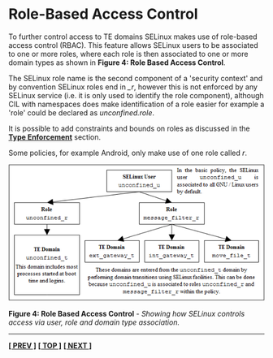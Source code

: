 # Role-Based Access Control

To further control access to TE domains SELinux makes use of role-based
access control (RBAC). This feature allows SELinux users to be
associated to one or more roles, where each role is then associated to
one or more domain types as shown in **Figure 4: Role Based Access Control**.

The SELinux role name is the second component of a 'security context'
and by convention SELinux roles end in *_r*, however this is not
enforced by any SELinux service (i.e. it is only used to identify the
role component), although CIL with namespaces does make identification
of a role easier for example a 'role' could be declared as
*unconfined.role*.

It is possible to add constraints and bounds on roles as discussed in
the [**Type Enforcement**](type_enforcement.md#type-enforcement) section.

Some policies, for example Android, only make use of one role called *r*.

![](./images/4-RBAC.png)

**Figure 4: Role Based Access Control** - *Showing how SELinux controls
access via user, role and domain type association.*



<!-- %CUTHERE% -->

---
**[[ PREV ]](users.md)** **[[ TOP ]](#)** **[[ NEXT ]](type_enforcement.md)**
